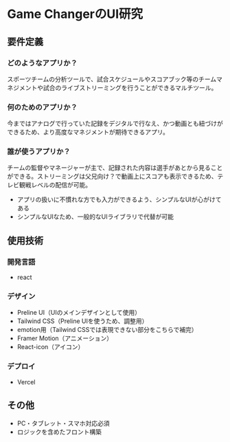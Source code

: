 # Game ChangerのUI研究
## 要件定義
### どのようなアプリか？
スポーツチームの分析ツールで、試合スケジュールやスコアブック等のチームマネジメントや試合のライブストリーミングを行うことができるマルチツール。

### 何のためのアプリか？
今まではアナログで行っていた記録をデジタルで行なえ、かつ動画とも紐づけができるため、より高度なマネジメントが期待できるアプリ。

### 誰が使うアプリか？
チームの監督やマネージャーが主で、記録された内容は選手があとから見ることができる。ストリーミングは父兄向け？で動画上にスコアも表示できるため、テレビ観戦レベルの配信が可能。

* アプリの扱いに不慣れな方でも入力ができるよう、シンプルなUIが心がけてある
* シンプルなUIなため、一般的なUIライブラリで代替が可能



## 使用技術
### 開発言語
* react
### デザイン
* Preline UI（UIのメインデザインとして使用）
* Tailwind CSS（Preline UIを使うため、調整用）
* emotion用（Tailwind CSSでは表現できない部分をこちらで補完）
* Framer Motion（アニメーション）
* React-icon（アイコン）

### デプロイ
* Vercel


## その他
* PC・タブレット・スマホ対応必須
* ロジックを含めたフロント構築
